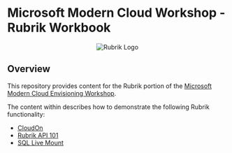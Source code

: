 # Microsoft Modern Cloud Workshop - Rubrik Workbook

<p></p>
<p align="center">
  <img src="https://user-images.githubusercontent.com/8610203/38255533-aad4197a-3721-11e8-9d35-a2470a32cc8e.png" alt="Rubrik Logo"/>
</p>


## Overview

This repository provides content for the Rubrik portion of the [Microsoft Modern Cloud Envisioning Workshop](https://github.com/Microsoft/MTC_ModernCloudEnvWorkshop).

The content within describes how to demonstrate the following Rubrik functionality:

* [CloudOn](./docs/cloud_on.md)
* [Rubrik API 101](./docs/api_101.md)
* [SQL Live Mount](./docs/Live_Mount_Overview.md)
